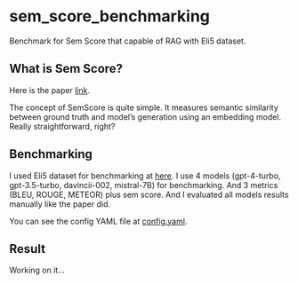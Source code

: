 # sem_score_benchmarking
Benchmark for Sem Score that capable of RAG with Eli5 dataset.

## What is Sem Score?

Here is the paper [link](https://arxiv.org/pdf/2401.17072.pdf).

The concept of SemScore is quite simple. 
It measures semantic similarity between ground truth and model’s generation using an embedding model. 
Really straightforward, right?

## Benchmarking

I used Eli5 dataset for benchmarking at [here](https://huggingface.co/datasets/MarkrAI/eli5_sample_autorag).
I use 4 models (gpt-4-turbo, gpt-3.5-turbo, davincii-002, mistral-7B) for benchmarking.
And 3 metrics (BLEU, ROUGE, METEOR) plus sem score.
And I evaluated all models results manually like the paper did.

You can see the config YAML file at [config.yaml](config.yaml).

## Result
Working on it...
